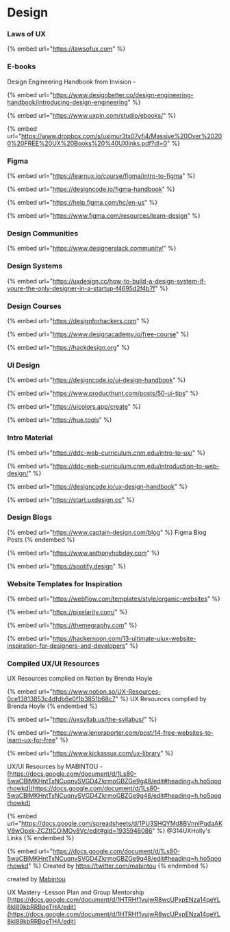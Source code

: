 # Design

###

### Laws of UX

{% embed url="https://lawsofux.com" %}

### E-books

Design Engineering Handbook from Invision -&#x20;

{% embed url="https://www.designbetter.co/design-engineering-handbook/introducing-design-engineering" %}

{% embed url="https://www.uxpin.com/studio/ebooks/" %}

{% embed url="https://www.dropbox.com/s/uxjmur3tx07vfj4/Massive%20Over%20200%20FREE%20UX%20Books%20%40UXlinks.pdf?dl=0" %}

### Figma

{% embed url="https://learnux.io/course/figma/intro-to-figma" %}

{% embed url="https://designcode.io/figma-handbook" %}

{% embed url="https://help.figma.com/hc/en-us" %}

{% embed url="https://www.figma.com/resources/learn-design" %}

### Design Communities

{% embed url="https://www.designerslack.community/" %}

### Design Systems

{% embed url="https://uxdesign.cc/how-to-build-a-design-system-if-youre-the-only-designer-in-a-startup-f4695d2f4b7f" %}

### Design Courses

{% embed url="https://designforhackers.com" %}

{% embed url="https://www.designacademy.io/free-course" %}

{% embed url="https://hackdesign.org" %}

### UI Design

{% embed url="https://designcode.io/ui-design-handbook" %}

{% embed url="https://www.producthunt.com/posts/50-ui-tips" %}

{% embed url="https://uicolors.app/create" %}

{% embed url="https://hue.tools" %}



### Intro Material

{% embed url="https://ddc-web-curriculum.cnm.edu/intro-to-ux/" %}

{% embed url="https://ddc-web-curriculum.cnm.edu/introduction-to-web-design/" %}

{% embed url="https://designcode.io/ux-design-handbook" %}

{% embed url="https://start.uxdesign.cc" %}

### Design Blogs

{% embed url="https://www.captain-design.com/blog" %}
Figma Blog Posts
{% endembed %}

{% embed url="https://www.anthonyhobday.com" %}

{% embed url="https://spotify.design" %}

### Website Templates for Inspiration

{% embed url="https://webflow.com/templates/style/organic-websites" %}

{% embed url="https://pixelarity.com/" %}

{% embed url="https://themegraphy.com" %}

{% embed url="https://hackernoon.com/13-ultimate-uiux-website-inspiration-for-designers-and-developers" %}

### Compiled UX/UI Resources

UX Resources complied on Notion by Brenda Hoyle&#x20;

{% embed url="https://www.notion.so/UX-Resources-0ce13813853c4dfdb6e0f1b3851b68c7" %}
UX Resources complied by Brenda Hoyle&#x20;
{% endembed %}

{% embed url="https://uxsyllab.us/the-syllabus/" %}

{% embed url="https://www.lenoraporter.com/post/14-free-websites-to-learn-ux-for-free" %}

{% embed url="https://www.kickassux.com/ux-library" %}

UX/UI Resources by MABINTOU -\
[https://docs.google.com/document/d/1Ls80-5waCBlMKHntTxNCuqnvSVGD4ZkrmoGBZGe9g48/edit#heading=h.ho5qoqrhowkd](https://docs.google.com/document/d/1Ls80-5waCBlMKHntTxNCuqnvSVGD4ZkrmoGBZGe9g48/edit#heading=h.ho5qoqrhowkd)



{% embed url="https://docs.google.com/spreadsheets/d/1PU3SHQYMd8BVnnIPqdaAKV8wOpxk-ZCZtICOiMOv8Vc/edit#gid=1935946086" %}
@314UXHolly's Links
{% endembed %}



{% embed url="https://docs.google.com/document/d/1Ls80-5waCBlMKHntTxNCuqnvSVGD4ZkrmoGBZGe9g48/edit#heading=h.ho5qoqrhowkd" %}
Created by https://twitter.com/mabintou
{% endembed %}

created by [Mabintou](https://twitter.com/mabintou)

UX Mastery -Lesson Plan and Group Mentorship [https://docs.google.com/document/d/1HTRHf1vujwR8wcUPxpENza14qeYL8kI89kbRRBqeTHA/edit](https://docs.google.com/document/d/1HTRHf1vujwR8wcUPxpENza14qeYL8kI89kbRRBqeTHA/edit)
